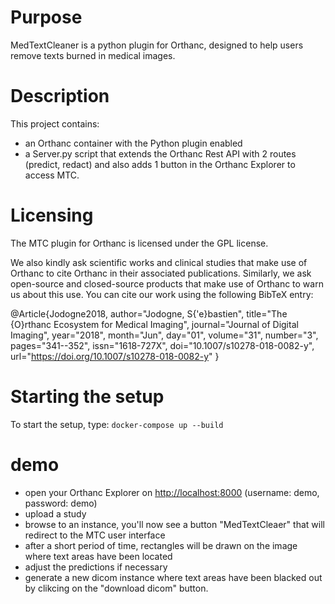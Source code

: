 # Purpose

MedTextCleaner is a python plugin for Orthanc, designed to help users remove texts burned in medical images.

# Description

This project contains:

- an Orthanc container with the Python plugin enabled
- a Server.py script that extends the Orthanc Rest API with 2 
  routes (predict, redact) and also adds 1 button in the
  Orthanc Explorer to access MTC.
  
# Licensing

The MTC plugin for Orthanc is licensed under the GPL license.

We also kindly ask scientific works and clinical studies that make use of Orthanc to cite Orthanc in their associated publications.
Similarly, we ask open-source and closed-source products that make use of Orthanc to warn us about this use. You can cite our work using the following BibTeX entry:


@Article{Jodogne2018,
  author="Jodogne, S{\'e}bastien",
  title="The {O}rthanc Ecosystem for Medical Imaging",
  journal="Journal of Digital Imaging",
  year="2018",
  month="Jun",
  day="01",
  volume="31",
  number="3",
  pages="341--352",
  issn="1618-727X",
  doi="10.1007/s10278-018-0082-y",
  url="https://doi.org/10.1007/s10278-018-0082-y"
}

# Starting the setup

To start the setup, type: `docker-compose up --build`

# demo

- open your Orthanc Explorer on [http://localhost:8000](http://localhost:8000) (username: demo, password: demo)
- upload a study
- browse to an instance, you'll now see a button "MedTextCleaer" that will redirect to the MTC user interface
- after a short period of time, rectangles will be drawn on the image where text areas have been located
- adjust the predictions if necessary
- generate a new dicom instance where text areas have been blacked out by clikcing on the "download dicom" button.
